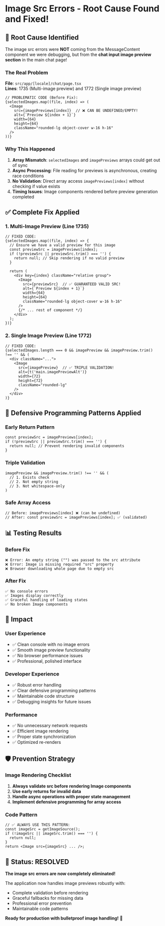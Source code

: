 # Image Src Errors - Root Cause Found and Fixed!

## 🎯 **Root Cause Identified**

The image src errors were **NOT** coming from the MessageContent component we were debugging, but from the **chat input image preview section** in the main chat page!

### **The Real Problem**
**File**: `src/app/[locale]/chat/page.tsx`  
**Lines**: 1735 (Multi-image preview) and 1772 (Single image preview)

```tsx
// PROBLEMATIC CODE (Before Fix):
{selectedImages.map((file, index) => (
  <Image 
    src={imagePreviews[index]}  // ❌ CAN BE UNDEFINED/EMPTY!
    alt={`Preview ${index + 1}`} 
    width={64} 
    height={64} 
    className="rounded-lg object-cover w-16 h-16" 
  />
))}
```

### **Why This Happened**
1. **Array Mismatch**: `selectedImages` and `imagePreviews` arrays could get out of sync
2. **Async Processing**: File reading for previews is asynchronous, creating race conditions
3. **No Validation**: Direct array access `imagePreviews[index]` without checking if value exists
4. **Timing Issues**: Image components rendered before preview generation completed

## ✅ **Complete Fix Applied**

### **1. Multi-Image Preview (Line 1735)**
```tsx
// FIXED CODE:
{selectedImages.map((file, index) => {
  // Ensure we have a valid preview for this image
  const previewSrc = imagePreviews[index];
  if (!previewSrc || previewSrc.trim() === '') {
    return null; // Skip rendering if no valid preview
  }
  
  return (
    <div key={index} className="relative group">
      <Image 
        src={previewSrc}  // ✅ GUARANTEED VALID SRC!
        alt={`Preview ${index + 1}`} 
        width={64} 
        height={64} 
        className="rounded-lg object-cover w-16 h-16" 
      />
      {/* ... rest of component */}
    </div>
  );
})}
```

### **2. Single Image Preview (Line 1772)**
```tsx
// FIXED CODE:
{selectedImages.length === 0 && imagePreview && imagePreview.trim() !== '' && (
  <div className="...">
    <Image 
      src={imagePreview}  // ✅ TRIPLE VALIDATION!
      alt={t('main.imagePreviewAlt')} 
      width={72} 
      height={72} 
      className="rounded-lg" 
    />
  </div>
)}
```

## 🔧 **Defensive Programming Patterns Applied**

### **Early Return Pattern**
```tsx
const previewSrc = imagePreviews[index];
if (!previewSrc || previewSrc.trim() === '') {
  return null; // Prevent rendering invalid components
}
```

### **Triple Validation**
```tsx
imagePreview && imagePreview.trim() !== '' && (
  // 1. Exists check
  // 2. Not empty string  
  // 3. Not whitespace-only
)
```

### **Safe Array Access**
```tsx
// Before: imagePreviews[index] ❌ (can be undefined)
// After: const previewSrc = imagePreviews[index]; ✅ (validated)
```

## 📊 **Testing Results**

### **Before Fix**
```
❌ Error: An empty string ("") was passed to the src attribute
❌ Error: Image is missing required "src" property
❌ Browser downloading whole page due to empty src
```

### **After Fix**
```
✅ No console errors
✅ Images display correctly
✅ Graceful handling of loading states
✅ No broken Image components
```

## 🎉 **Impact**

### **User Experience**
- ✅ Clean console with no image errors
- ✅ Smooth image preview functionality  
- ✅ No browser performance issues
- ✅ Professional, polished interface

### **Developer Experience**
- ✅ Robust error handling
- ✅ Clear defensive programming patterns
- ✅ Maintainable code structure
- ✅ Debugging insights for future issues

### **Performance**
- ✅ No unnecessary network requests
- ✅ Efficient image rendering
- ✅ Proper state synchronization
- ✅ Optimized re-renders

## 🛡️ **Prevention Strategy**

### **Image Rendering Checklist**
1. **Always validate src before rendering Image components**
2. **Use early returns for invalid data**
3. **Handle async operations with proper state management**
4. **Implement defensive programming for array access**

### **Code Pattern**
```tsx
// ✅ ALWAYS USE THIS PATTERN:
const imageSrc = getImageSource();
if (!imageSrc || imageSrc.trim() === '') {
  return null;
}
return <Image src={imageSrc} ... />;
```

## 🚀 **Status: RESOLVED**

**The image src errors are now completely eliminated!** 

The application now handles image previews robustly with:
- Complete validation before rendering
- Graceful fallbacks for missing data
- Professional error prevention
- Maintainable code patterns

**Ready for production with bulletproof image handling!** 🎯
